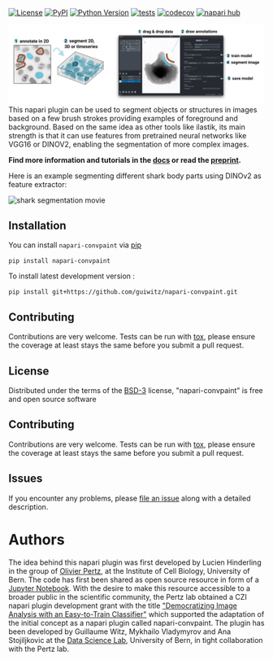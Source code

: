 
[![License](https://img.shields.io/pypi/l/napari-convpaint.svg?color=green)](https://github.com/guiwitz/napari-convpaint/raw/main/LICENSE)
[![PyPI](https://img.shields.io/pypi/v/napari-convpaint.svg?color=green)](https://pypi.org/project/napari-convpaint)
[![Python Version](https://img.shields.io/pypi/pyversions/napari-convpaint.svg?color=green)](https://python.org)
[![tests](https://github.com/guiwitz/napari-convpaint/workflows/tests/badge.svg)](https://github.com/guiwitz/napari-convpaint/actions)
[![codecov](https://codecov.io/gh/guiwitz/napari-convpaint/branch/main/graph/badge.svg)](https://codecov.io/gh/guiwitz/napari-convpaint)
[![napari hub](https://img.shields.io/endpoint?url=https://api.napari-hub.org/shields/napari-convpaint)](https://napari-hub.org/plugins/napari-convpaint)



![overview conv-paint](/images/overview_github.png)
This napari plugin can be used to segment objects or structures in images based on a few brush strokes providing examples of foreground and background. Based on the same idea as other tools like ilastik, its main strength is that it can use features from pretrained neural networks like VGG16 or DINOV2, enabling the segmentation of more complex images.

**Find more information and tutorials in the [docs](https://guiwitz.github.io/napari-convpaint/) or read the [preprint](./paper/conv-paint.pdf).**

Here is an example segmenting different shark body parts using DINOv2 as feature extractor:

![shark segmentation movie](/images/segmentation_shark.mp34)



## Installation

You can install `napari-convpaint` via [pip]

    pip install napari-convpaint

To install latest development version :

    pip install git+https://github.com/guiwitz/napari-convpaint.git

## Contributing

Contributions are very welcome. Tests can be run with [tox], please ensure
the coverage at least stays the same before you submit a pull request.

## License

Distributed under the terms of the [BSD-3] license,
"napari-convpaint" is free and open source software

## Contributing

Contributions are very welcome. Tests can be run with [tox], please ensure
the coverage at least stays the same before you submit a pull request.

## Issues

If you encounter any problems, please [file an issue] along with a detailed description.

[napari]: https://github.com/napari/napari
[Cookiecutter]: https://github.com/audreyr/cookiecutter
[@napari]: https://github.com/napari
[MIT]: http://opensource.org/licenses/MIT
[BSD-3]: http://opensource.org/licenses/BSD-3-Clause
[GNU GPL v3.0]: http://www.gnu.org/licenses/gpl-3.0.txt
[GNU LGPL v3.0]: http://www.gnu.org/licenses/lgpl-3.0.txt
[Apache Software License 2.0]: http://www.apache.org/licenses/LICENSE-2.0
[Mozilla Public License 2.0]: https://www.mozilla.org/media/MPL/2.0/index.txt
[cookiecutter-napari-plugin]: https://github.com/napari/cookiecutter-napari-plugin

[file an issue]: https://github.com/guiwitz/napari-convpaint/issues

[napari]: https://github.com/napari/napari
[tox]: https://tox.readthedocs.io/en/latest/
[pip]: https://pypi.org/project/pip/
[PyPI]: https://pypi.org/

# Authors

The idea behind this napari plugin was first developed by Lucien Hinderling in the group of [Olivier Pertz](https://www.pertzlab.net/), at the Institute of Cell Biology, University of Bern. The code has first been shared as open source resource in form of a [Jupyter Notebook](https://github.com/hinderling/napari_pixel_classifier). With the desire to make this resource accessible to a broader public in the scientific community, the Pertz lab obtained a CZI napari plugin development grant with the title ["Democratizing Image Analysis with an Easy-to-Train Classifier"](https://chanzuckerberg.com/science/programs-resources/imaging/napari/democratizing-image-analysis-with-an-easy-to-train-classifier/) which supported the adaptation of the initial concept as a napari plugin called napari-convpaint. The plugin has been developed by Guillaume Witz, Mykhailo Vladymyrov and Ana Stojiljkovic at the [Data Science Lab](https://www.dsl.unibe.ch/), University of Bern, in tight collaboration with the Pertz lab.